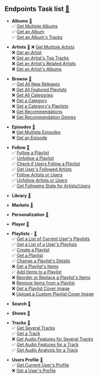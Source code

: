 ## Endpoints Task list [🔗](https://developer.spotify.com/documentation/web-api/reference/#reference-index)

- **Albums** [🔗](https://developer.spotify.com/documentation/web-api/reference/#category-albums)  
  ✅ [Get Multiple Albums](https://developer.spotify.com/documentation/web-api/reference/#endpoint-get-multiple-albums)  
  ✅ [Get an Album](https://developer.spotify.com/documentation/web-api/reference/#endpoint-get-an-album)  
  ✅ [Get an Album's Tracks](https://developer.spotify.com/documentation/web-api/reference/#endpoint-get-an-albums-tracks)

- **Artists** [🔗](https://developer.spotify.com/documentation/web-api/reference/#category-artists)
  ❌ [Get Multiple Artists](https://developer.spotify.com/documentation/web-api/reference/#endpoint-get-multiple-artists)  
  ❌ [Get an Artist](https://developer.spotify.com/documentation/web-api/reference/#endpoint-get-an-artist)  
  ❌ [Get an Artist's Top Tracks](https://developer.spotify.com/documentation/web-api/reference/#endpoint-get-an-artists-top-tracks)  
  ❌ [Get an Artist's Related Artists](https://developer.spotify.com/documentation/web-api/reference/#endpoint-get-an-artists-related-artists)  
  ❌ [Get an Artist's Albums](https://developer.spotify.com/documentation/web-api/reference/#endpoint-get-an-artists-albums)  

- **Browse** [🔗](https://developer.spotify.com/documentation/web-api/reference/#category-browse)  
  ✅ [Get All New Releases](https://developer.spotify.com/documentation/web-api/reference/#endpoint-get-new-releases)    
  ❌ [Get All Featured Playlists](https://developer.spotify.com/documentation/web-api/reference/#endpoint-get-featured-playlists)  
  ❌ [Get All Categories](https://developer.spotify.com/documentation/web-api/reference/#endpoint-get-categories)  
  ❌ [Get a Category](https://developer.spotify.com/documentation/web-api/reference/#endpoint-get-a-category)  
  ❌ [Get a Category's Playlists](https://developer.spotify.com/documentation/web-api/reference/#endpoint-get-a-categories-playlists)  
  ❌ [Get Recommendations](https://developer.spotify.com/documentation/web-api/reference/#endpoint-get-recommendations)  
  ❌ [Get Recommendation Genres](https://developer.spotify.com/documentation/web-api/reference/#endpoint-get-recommendation-genres)  

- **Episodes** [🔗](https://developer.spotify.com/documentation/web-api/reference/#category-episodes)  
  ❌ [Get Multiple Episodes](https://developer.spotify.com/documentation/web-api/reference/#endpoint-get-multiple-episodes)  
  ❌ [Get an Episode](https://developer.spotify.com/documentation/web-api/reference/#endpoint-get-an-episode)  

- **Follow** [🔗](https://developer.spotify.com/documentation/web-api/reference/#category-follow)  
  ✅ [Follow a Playlist](https://developer.spotify.com/documentation/web-api/reference/#endpoint-follow-playlist)  
  ✅ [Unfollow a Playlist](https://developer.spotify.com/documentation/web-api/reference/#endpoint-unfollow-playlist)  
  ✅ [Check if Users Follow a Playlist](https://developer.spotify.com/documentation/web-api/reference/#endpoint-check-if-user-follows-playlist)  
  ✅ [Get User's Followed Artists](https://developer.spotify.com/documentation/web-api/reference/#endpoint-get-followed)  
  ✅ [Follow Artists or Users](https://developer.spotify.com/documentation/web-api/reference/#endpoint-follow-artists-users)  
  ✅ [Unfollow Artists or Users](https://developer.spotify.com/documentation/web-api/reference/#endpoint-unfollow-artists-users)  
  ✅ [Get Following State for Artists/Users](https://developer.spotify.com/documentation/web-api/reference/#endpoint-check-current-user-follows)  

- **Library** [🔗](https://developer.spotify.com/documentation/web-api/reference/#category-library)  

- **Markets** [🔗](https://developer.spotify.com/documentation/web-api/reference/#category-markets)  

- **Personalization** [🔗](https://developer.spotify.com/documentation/web-api/reference/#category-personalization)    

- **Player** [🔗](https://developer.spotify.com/documentation/web-api/reference/#category-player)  

- **Playlists** - [🔗](https://developer.spotify.com/documentation/web-api/reference/#category-playlists)    
  ✅ [Get a List of Current User's Playlists](https://developer.spotify.com/documentation/web-api/reference/#endpoint-get-a-list-of-current-users-playlists)    
  ✅ [Get a List of a User's Playlists](https://developer.spotify.com/documentation/web-api/reference/#endpoint-get-list-users-playlists)  
  ✅ [Create a Playlist](https://developer.spotify.com/documentation/web-api/reference/#endpoint-create-playlist)  
  ✅ [Get a Playlist](https://developer.spotify.com/documentation/web-api/reference/#endpoint-get-playlist)  
  ✅ [Change a Playlist's Details](https://developer.spotify.com/documentation/web-api/reference/#endpoint-change-playlist-details)  
  ❌ [Get a Playlist's Items](https://developer.spotify.com/documentation/web-api/reference/#endpoint-get-playlists-tracks)  
  ✅ [Add Items to a Playlist](https://developer.spotify.com/documentation/web-api/reference/#endpoint-add-tracks-to-playlist)  
  ❌ [Reorder or Replace a Playlist's Items](https://developer.spotify.com/documentation/web-api/reference/#endpoint-reorder-or-replace-playlists-tracks)  
  ❌ [Remove Items from a Playlist](https://developer.spotify.com/documentation/web-api/reference/#endpoint-remove-tracks-playlist)  
  ❌ [Get a Playlist Cover Image](https://developer.spotify.com/documentation/web-api/reference/#endpoint-get-playlist-cover)  
  ❌ [Upload a Custom Playlist Cover Image](https://developer.spotify.com/documentation/web-api/reference/#endpoint-upload-custom-playlist-cover)  

- **Search** [🔗](https://developer.spotify.com/documentation/web-api/reference/#category-search)  

- **Shows** [🔗](https://developer.spotify.com/documentation/web-api/reference/#category-search)  

- **Tracks** [🔗](https://developer.spotify.com/documentation/web-api/reference/#category-tracks)  
  ✅ [Get Several Tracks](https://developer.spotify.com/documentation/web-api/reference/#endpoint-get-several-tracks)  
  ✅ [Get a Track](https://developer.spotify.com/documentation/web-api/reference/#endpoint-get-track)  
  ❌ [Get Audio Features for Several Tracks](https://developer.spotify.com/documentation/web-api/reference/#endpoint-get-several-audio-features)  
  ✅ [Get Audio Features for a Track](https://developer.spotify.com/documentation/web-api/reference/#endpoint-get-audio-features)  
  ✅ [Get Audio Analysis for a Track](https://developer.spotify.com/documentation/web-api/reference/#endpoint-get-audio-analysis)  

- **Users Profile** [🔗](https://developer.spotify.com/documentation/web-api/reference/#category-users-profile)  
  ✅ [Get Current User's Profile](https://developer.spotify.com/documentation/web-api/reference/#endpoint-get-current-users-profile)  
  ❌ [Get a User's Profile](https://developer.spotify.com/documentation/web-api/reference/#endpoint-get-users-profile)  
